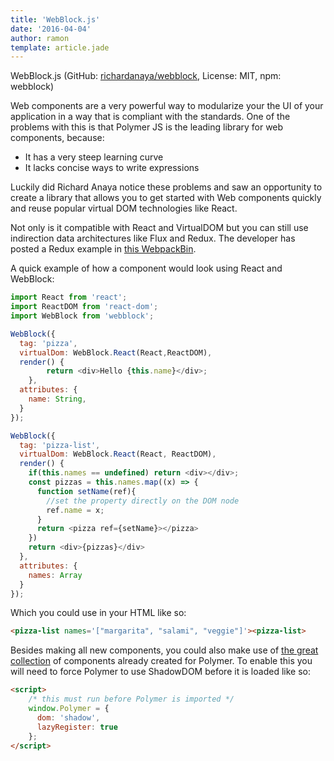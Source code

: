 ```yaml
---
title: 'WebBlock.js'
date: '2016-04-04'
author: ramon
template: article.jade
---
```


WebBlock.js (GitHub: [richardanaya/webblock](https://github.com/richardanaya/webblock), License: MIT, npm: webblock)

Web components are a very powerful way to modularize your the UI of your application in a way that is compliant with the standards.
One of the problems with this is that Polymer JS is the leading library for web components, because:

- It has a very steep learning curve
- It lacks concise ways to write expressions

Luckily did Richard Anaya notice these problems and saw an opportunity to create a library that allows you to get started with Web components quickly and reuse popular virtual DOM technologies like React.

Not only is it compatible with React and VirtualDOM but you can still use indirection data architectures like Flux and Redux.
The developer has posted a Redux example in [this WebpackBin](http://www.webpackbin.com/E1D11e1Ce).

A quick example of how a component would look using React and WebBlock:

```javascript
import React from 'react';
import ReactDOM from 'react-dom';
import WebBlock from 'webblock';

WebBlock({
  tag: 'pizza',
  virtualDom: WebBlock.React(React,ReactDOM),
  render() {
		return <div>Hello {this.name}</div>;
	},
  attributes: {
    name: String,
  }
});

WebBlock({
  tag: 'pizza-list',
  virtualDom: WebBlock.React(React, ReactDOM),
  render() {
    if(this.names == undefined) return <div></div>;
    const pizzas = this.names.map((x) => {
      function setName(ref){
        //set the property directly on the DOM node
        ref.name = x;
      }
      return <pizza ref={setName}></pizza>
    })
    return <div>{pizzas}</div>
  },
  attributes: {
    names: Array
  }
});
```

Which you could use in your HTML like so:

```html
<pizza-list names='["margarita", "salami", "veggie"]'><pizza-list>
```

Besides making all new components, you could also make use of [the great collection](https://customelements.io/) of components already created for Polymer.
To enable this you will need to force Polymer to use ShadowDOM before it is loaded like so:
```html
<script>
    /* this must run before Polymer is imported */
    window.Polymer = {
      dom: 'shadow',
      lazyRegister: true
    };
</script>
```
